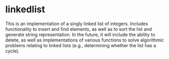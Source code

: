 # linkedlist

This is an implementation of a singly linked list of integers. Includes functionality to insert and find
elements, as well as to sort the list and generate string representation. In the future, it will include
the ability to delete, as well as implementations of various functions to solve algorithmic problems relating
to linked lists (e.g., determining whether the list has a cycle).